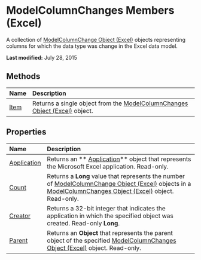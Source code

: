 
# ModelColumnChanges Members (Excel)
A collection of  [ModelColumnChange Object (Excel)](5b7cb86d-744c-53ea-0fcf-79d2710baa37.md) objects representing columns for which the data type was change in the Excel data model.

 **Last modified:** July 28, 2015


## Methods



|**Name**|**Description**|
|:-----|:-----|
| [Item](d4e1977f-08ac-4c2d-64f7-e3213ddde854.md)|Returns a single object from the  [ModelColumnChanges Object (Excel)](4789114d-6bc4-9cfe-dcca-9a9b04280871.md) object.|

## Properties



|**Name**|**Description**|
|:-----|:-----|
| [Application](da204577-a5b9-41c5-8d54-997d839e0f48.md)|Returns an  ** [Application](19b73597-5cf9-4f56-8227-b5211f657f6f.md)** object that represents the Microsoft Excel application. Read-only.|
| [Count](4b64bc09-6d63-882e-8354-281698ab3f78.md)|Returns a  **Long** value that represents the number of [ModelColumnChange Object (Excel)](5b7cb86d-744c-53ea-0fcf-79d2710baa37.md) objects in a [ModelColumnChanges Object (Excel)](4789114d-6bc4-9cfe-dcca-9a9b04280871.md) object. Read-only.|
| [Creator](19baf46f-b517-0bf6-aaaa-ab3794296e97.md)|Returns a 32-bit integer that indicates the application in which the specified object was created. Read-only  **Long**.|
| [Parent](475730cf-ad8e-ac9a-87a6-91e7602aa805.md)|Returns an  **Object** that represents the parent object of the specified [ModelColumnChanges Object (Excel)](4789114d-6bc4-9cfe-dcca-9a9b04280871.md) object. Read-only.|
